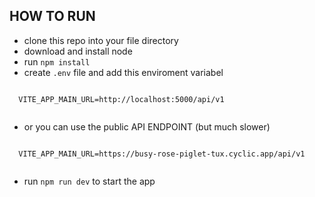 ## **HOW TO RUN**

- clone this repo into your file directory
- download and install node
- run `npm install`
- create `.env` file and add this enviroment variabel

```

  VITE_APP_MAIN_URL=http://localhost:5000/api/v1


```

- or you can use the public API ENDPOINT (but much slower)

```

  VITE_APP_MAIN_URL=https://busy-rose-piglet-tux.cyclic.app/api/v1


```

- run `npm run dev` to start the app
